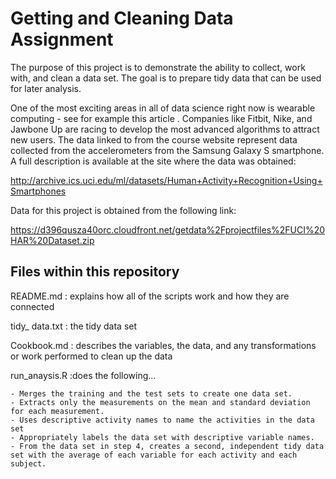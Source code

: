 # Getting and Cleaning Data Assignment

The purpose of this project is to demonstrate the ability to collect, work with, and clean a data set. The goal is to prepare tidy data that can be used for later analysis. 

One of the most exciting areas in all of data science right now is wearable computing - see for example this article . Companies like Fitbit, Nike, and Jawbone Up are racing to develop the most advanced algorithms to attract new users. The data linked to from the course website represent data collected from the accelerometers from the Samsung Galaxy S smartphone. A full description is available at the site where the data was obtained:

http://archive.ics.uci.edu/ml/datasets/Human+Activity+Recognition+Using+Smartphones 

Data for this project is obtained from the following link:

 https://d396qusza40orc.cloudfront.net/getdata%2Fprojectfiles%2FUCI%20HAR%20Dataset.zip  
 
 
## Files within this repository

README.md : explains how all of the scripts work and how they are connected

tidy_ data.txt : the tidy data set 

Cookbook.md : describes the variables, the data, and any transformations or work performed to clean up the data

run_anaysis.R :does the following...

    - Merges the training and the test sets to create one data set.
    - Extracts only the measurements on the mean and standard deviation for each measurement. 
    - Uses descriptive activity names to name the activities in the data set
    - Appropriately labels the data set with descriptive variable names. 
    - From the data set in step 4, creates a second, independent tidy data set with the average of each variable for each activity and each subject.

